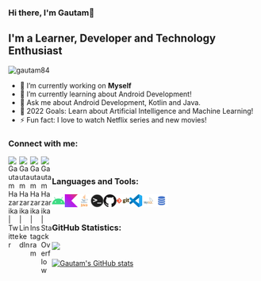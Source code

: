 ### Hi there, I'm Gautam👋

## I'm a Learner, Developer and Technology Enthusiast

<p align="left"> <img src="https://komarev.com/ghpvc/?username=gautam84&label=Views&color=blue&style=plastic" alt="gautam84" /> </p>

- 🔭 I’m currently working on <b>Myself</b>
- 🌱 I’m currently learning about Android Development!
- 💬 Ask me about Android Development, Kotlin and Java.
- 🥅 2022 Goals: Learn about Artificial Intelligence and Machine Learning!
- ⚡ Fun fact: I love to watch Netflix series and new movies!

### Connect with me:

[<img align="left" alt="Gautam Hazarika | Twitter" width="22px" src="https://cdn.jsdelivr.net/npm/simple-icons@v3/icons/twitter.svg" />][twitter]
[<img align="left" alt="Gautam Hazarika | LinkedIn" width="22px" src="https://cdn.jsdelivr.net/npm/simple-icons@v3/icons/linkedin.svg" />][linkedin]
[<img align="left" alt="Gautam Hazarika | Instagram" width="22px" src="https://cdn.jsdelivr.net/npm/simple-icons@v3/icons/instagram.svg" />][instagram]
[<img align="left" alt="Gautam Hazarika | StackOverflow" width="22px" src="https://cdn.jsdelivr.net/npm/simple-icons@3.13.0/icons/stackoverflow.svg" />][stackoverflow]

<br />

### Languages and Tools:

<img align="left" alt="Android" width="26px" src="https://raw.githubusercontent.com/github/explore/80688e429a7d4ef2fca1e82350fe8e3517d3494d/topics/android/android.png" />

<img align="left" alt="Kotlin" width="26px" src="https://raw.githubusercontent.com/github/explore/80688e429a7d4ef2fca1e82350fe8e3517d3494d/topics/kotlin/kotlin.png" />

<img align="left" alt="Java" width="26px" src="https://raw.githubusercontent.com/github/explore/80688e429a7d4ef2fca1e82350fe8e3517d3494d/topics/java/java.png" />

<img align="left" alt="Terminal" width="26px" src="https://raw.githubusercontent.com/github/explore/80688e429a7d4ef2fca1e82350fe8e3517d3494d/topics/terminal/terminal.png" />

<img align="left" alt="GitHub" width="26px" src="https://raw.githubusercontent.com/github/explore/78df643247d429f6cc873026c0622819ad797942/topics/github/github.png" />

<img align="left" alt="Git" width="26px" src="https://raw.githubusercontent.com/github/explore/80688e429a7d4ef2fca1e82350fe8e3517d3494d/topics/git/git.png" />

<img align="left" alt="Visual Studio Code" width="26px" src="https://raw.githubusercontent.com/github/explore/80688e429a7d4ef2fca1e82350fe8e3517d3494d/topics/visual-studio-code/visual-studio-code.png" />

<img align="left" alt="MySQL" width="26px" src="https://raw.githubusercontent.com/github/explore/80688e429a7d4ef2fca1e82350fe8e3517d3494d/topics/mysql/mysql.png" />

<img align="left" alt="SQL" width="26px" src="https://raw.githubusercontent.com/github/explore/80688e429a7d4ef2fca1e82350fe8e3517d3494d/topics/sql/sql.png" />

<br />
<br />


### GitHub Statistics:

<a href="https://github.com/gautam84">
  <img align="center" src="https://github-readme-stats.vercel.app/api/top-langs/?username=gautam84&theme=light&hide_langs_below=1" />
</a>

<br />
<br />


<a href="https://github.com/gautam84">
 <img align="center" src="https://github-readme-stats.vercel.app/api?username=gautam84&show_icons=true&theme=light&line_height=27" alt="Gautam's GitHub stats"/>
</a>


[twitter]: https://twitter.com/GautamHazarika9
[stackoverflow]: https://stackoverflow.com/u/14052125
[instagram]: https://www.instagram.com/gautam.hz/
[linkedin]: https://www.linkedin.com/in/gautamhazarika/
